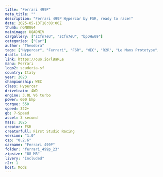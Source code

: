 ```yaml
---
title: "Ferrari 499P"
meta_title: ""
description: "Ferrari 499P Hypercar by FSR, ready to race!"
date: 2025-05-13T18:08:00Z
thumb: nGN88G4
mainimage: UQADNIV
cargallery: ["zCfn7eU", "zCfn7eU", "bpDHw09"]
categories: ["Car"]
author: "Theodora"
tags: ["Hypercar", "Ferrari", "FSR", "WEC", "R2R", "Le Mans Prototype",  "2023", "Italy"]
draft: false
link: https://ouo.io/lBaRLe
manu: Ferrari
logo2: scuderia-sf
country: Italy
year: 2023
championship: WEC
class: Hypercar
drivetrain: 4WD
engine: 3.0L V6 turbo
power: 600 bhp
torque: 550
speed: 322+
gb: 7-Speed
accel: 3 second
mass: 1025
creator: FSR
creatorfull: First Studio Racing
version: "1.0"
csp: "0.2.6"
carname: "Ferrari 499P"
folder: "ferrari_499p_23"
zipsize: "88 MB"
livery: "Included"
r2r: 1
host: Mods
---
```

